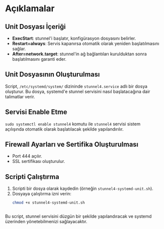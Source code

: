 # Açıklamalar

## Unit Dosyası İçeriği
- **ExecStart**: stunnel'i başlatır, konfigürasyon dosyasını belirler.  
- **Restart=always**: Servis kapanırsa otomatik olarak yeniden başlatılmasını sağlar.  
- **After=network.target**: stunnel'in ağ bağlantıları kurulduktan sonra başlatılmasını garanti eder.  

## Unit Dosyasının Oluşturulması
Script, `/etc/systemd/system/` dizininde `stunnel4.service` adlı bir dosya oluşturur. Bu dosya, systemd'e stunnel servisini nasıl başlatacağına dair talimatlar verir.

## Servisi Enable Etme
`sudo systemctl enable stunnel4` komutu ile `stunnel4` servisi sistem açılışında otomatik olarak başlatılacak şekilde yapılandırılır.

## Firewall Ayarları ve Sertifika Oluşturulması
- Port 444 açılır.  
- SSL sertifikası oluşturulur.

## Scripti Çalıştırma
1. Scripti bir dosya olarak kaydedin (örneğin `stunnel4-systemd-unit.sh`).  
2. Dosyaya çalıştırma izni verin:  
   ```bash
   chmod +x stunnel4-systemd-unit.sh



Bu script, stunnel servisini düzgün bir şekilde yapılandıracak ve systemd üzerinden yönetebilmenizi sağlayacaktır.